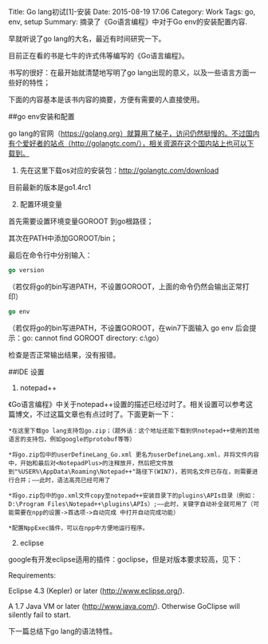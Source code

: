 Title: Go lang初试[1]-安装
Date: 2015-08-19 17:06
Category: Work
Tags: go, env, setup
Summary: 摘录了《Go语言编程》中对于Go env的安装配置内容.

早就听说了go lang的大名，最近有时间研究一下。

目前正在看的书是七牛的许式伟等编写的《Go语言编程》。

书写的很好：在最开始就清楚地写明了go lang出现的意义，以及一些语言方面一些好的特性；

下面的内容基本是该书内容的摘要，方便有需要的人直接使用。

##go env安装和配置

go lang的官网（https://golang.org）就算用了梯子，访问仍然挺慢的。不过国内有个爱好者的站点（http://golangtc.com/），相关资源在这个国内站上也可以下载到。

1. 先在这里下载os对应的安装包：http://golangtc.com/download

目前最新的版本是go1.4rc1

2. 配置环境变量

首先需要设置环境变量GOROOT 到go根路径；

其次在PATH中添加GOROOT/bin；

最后在命令行中分别输入：

```go
go version
````

（若仅将go的bin写进PATH，不设置GOROOT，上面的命令仍然会输出正常打印）

```go
go env
````
（若仅将go的bin写进PATH，不设置GOROOT，在win7下面输入 go env 后会提示：go: cannot find GOROOT directory: c:\go）

检查是否正常输出结果，没有报错。



##IDE 设置

1. notepad++ 

《Go语言编程》中关于notepad++设置的描述已经过时了。相关设置可以参考这篇博文，不过这篇文章也有点过时了。下面更新一下：

    *在这里下载go lang支持包go.zip；（题外话：这个地址还能下载到供notepad++使用的其他语言的支持包，例如google的protobuf等等） 

    *将go.zip包中的userDefineLang_Go.xml 更名为userDefineLang.xml，并将文件内容中，开始和最后对<NotepadPlus>的注释放开，然后把文件放到"%USER%\AppData\Roaming\Notepad++"路径下(WIN7)，若同名文件已存在，则需要进行合并；——此时，语法高亮已经可用了

    *将go.zip包中的go.xml文件copy至notepad++安装目录下的plugins\APIs目录（例如：D:\Program Files\Notepad++\plugins\APIs）;——此时，关键字自动补全就可用了（可能需要在npp的设置->首选项->自动完成 中打开自动完成功能）

    *配置NppExec插件，可以在npp中方便地运行程序。

2. eclipse

google有开发eclipse适用的插件：goclipse，但是对版本要求较高，见下：

Requirements:

Eclipse 4.3 (Kepler) or later (http://www.eclipse.org/).

A 1.7 Java VM or later (http://www.java.com/). Otherwise GoClipse will silently fail to start.

下一篇总结下go lang的语法特性。
